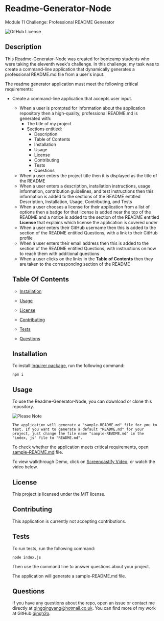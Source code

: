 # Readme-Generator-Node
Module 11 Challenge: Professional README Generator

  ![GitHub License](http://img.shields.io/badge/License-MIT-blue.svg)

  ## Description

  This Readme-Generator-Node was created for bootcamp students who were taking the eleventh week's challenge. In this challenge, my task was to create a command-line application that dynamically generates a professional README.md file from a user's input.

The readme generator application must meet the following critical requirements:

* Create a command-line application that accepts user input.
  * When a user is prompted for information about the application repository then a high-quality, professional README.md is generated with:
    * The title of my project 
    * Sections entitled:
      * Description 
      * Table of Contents 
      * Installation 
      * Usage 
      * License 
      * Contributing 
      * Tests 
      * Questions
  * When a user enters the project title then it is displayed as the title of the README
  * When a user enters a description, installation instructions, usage information, contribution guidelines, and test instructions then this information is added to the sections of the README entitled Description, Installation, Usage, Contributing, and Tests
  * When a user chooses a license for their application from a list of options then a badge for that license is added near the top of the README and a notice is added to the section of the README entitled **License** that explains which license the application is covered under
  * When a user enters their GitHub username then this is added to the section of the README entitled Questions, with a link to their GitHub profile
  * When a user enters their email address then this is added to the section of the README entitled Questions, with instructions on how to reach them with additional questions
  * When a user clicks on the links in the **Table of Contents** then they are taken to the corresponding section of the README


  ## Table Of Contents

  * [Installation](#installation)

  * [Usage](#usage)

  * [License](#license)

  * [Contributing](#contributing)

  * [Tests](#tests)

  * [Questions](#questions)


  ## Installation

  To install [Inquirer package](https://www.npmjs.com/package/inquirer), run the following command:

  ```
  npm i
  ```

  ## Usage

  To use the Readme-Generator-Node, you can download or clone this repository.

  ![Please Note](https://img.shields.io/badge/Please%20Note-red)

  ```
  The application will generate a "sample-README.md" file for you to test. If you want to generate a default "README.md" for your project, just change the file name "sample-README.md" in the "index, js" file to "README.md".
  ```
  To check whether the application meets critical requirements, open  [sample-README.md](https://github.com/qingh2o/Readme-Generator-Node/blob/main/sample-README.md) file.

  To view walkthrough Demo, click on [Screencastify Video](https://drive.google.com/file/d/1j45LVtyfTx6vV-oW0MSuPXFQ4RXo7bfV/view), or watch the video below.
  
  ## License

  This project is licensed under the MIT license.

  ## Contributing

  This application is currently not accepting contributions.

  ## Tests

  To run tests, run the following command:

  ```
  node index.js
  ```
  Then use the command line to answer questions about your project.

  The application will generate a sample-README.md file.

  ## Questions

  If you have any questions about the repo, open an issue or contact me directly at qingqingyang@hotmail.co.uk. You can find more of my work at GitHub [qingh2o](https://github.com/qingh2o/).
   

  